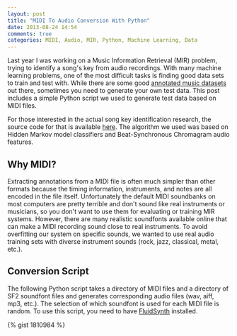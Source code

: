 ```yaml
---
layout: post
title: "MIDI To Audio Conversion With Python"
date: 2013-08-24 14:54
comments: true
categories: MIDI, Audio, MIR, Python, Machine Learning, Data
---
```


Last year I was working on a Music Information Retrieval (MIR) problem, trying to identify a song's key from audio recordings.  With many machine learning problems, one of the most difficult tasks is finding good data sets to train and test with.  While there are some good [annotated music datasets](http://isophonics.net/datasets) out there, sometimes you need to generate your own test data.  This post includes a simple Python script we used to generate test data based on MIDI files.

<!-- more -->

For those interested in the actual song key identification research, the source code for that is available [here](http://github.com/devonbryant/uccs-mir-key).  The algorithm we used was based on Hidden Markov model classifiers and Beat-Synchronous Chromagram audio features.

## Why MIDI?

Extracting annotations from a MIDI file is often much simpler than other formats because the timing information, instruments, and notes are all encoded in the file itself.  Unfortunately the default MIDI soundbanks on most computers are pretty terrible and don't sound like real instruments or musicians, so you don't want to use them for evaluating or training MIR systems.  However, there are many realistic soundfonts available online that can make a MIDI recording sound close to real instruments.  To avoid overfitting our system on specific sounds, we wanted to use real audio training sets with diverse instrument sounds (rock, jazz, classical, metal, etc.).

## Conversion Script

The following Python script takes a directory of MIDI files and a directory of SF2 soundfont files and generates corresponding audio files (wav, aiff, mp3, etc.).  The selection of which soundfont is used for each MIDI file is random.  To use this script, you need to have [FluidSynth](http://sourceforge.net/apps/trac/fluidsynth/) installed.

{% gist 1810984 %}
